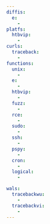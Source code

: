 ```yaml
---
diffis:
  e:
    -
platfs:
  htbvip:
    -
curls:
  traceback:
    -
functions:
  unix:
    -
  e:
    -
  htbvip:
    -
  fuzz:
    -
  rce:
    -
  sudo:
    -
  ssh:
    -
  pspy:
    -
  cron:
    -
  logical:
    -

wals:
  tracebackwu:
    -
  tracebackvi:
    -
---
```

